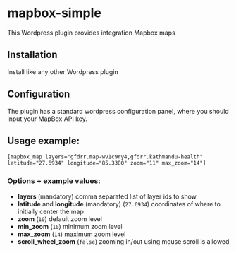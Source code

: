 # mapbox-simple

This Wordpress plugin provides integration Mapbox maps

## Installation

Install like any other Wordpress plugin

## Configuration

The plugin has a standard wordpress configuration panel, where you should input your MapBox API key.


## Usage example:

```
[mapbox_map layers="gfdrr.map-wv1c9ry4,gfdrr.kathmandu-health" latitude="27.6934" longitude="85.3380" zoom="11" max_zoom="14"]
```

### Options + example values:
- __layers__ (mandatory) comma separated list of layer ids to show
- __latitude__ and __longitude__ (mandatory) (`27.6934`) coordinates of where to initially center the map
- __zoom__ (`10`) default zoom level
- __min_zoom__ (`10`) minimum zoom level
- __max_zoom__ (`14`) maximum zoom level
- __scroll_wheel_zoom__ (`false`) zooming in/out using mouse scroll is allowed
